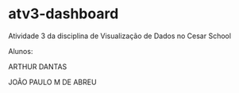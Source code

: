 # atv3-dashboard
Atividade 3 da disciplina de Visualização de Dados no Cesar School


Alunos:

ARTHUR DANTAS

JOÃO PAULO M DE ABREU
